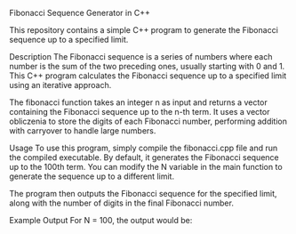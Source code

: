 Fibonacci Sequence Generator in C++

This repository contains a simple C++ program to generate the Fibonacci sequence up to a specified limit.

Description
The Fibonacci sequence is a series of numbers where each number is the sum of the two preceding ones, usually starting with 0 and 1. This C++ program calculates the Fibonacci sequence up to a specified limit using an iterative approach.

The fibonacci function takes an integer n as input and returns a vector containing the Fibonacci sequence up to the n-th term. It uses a vector obliczenia to store the digits of each Fibonacci number, performing addition with carryover to handle large numbers.

Usage
To use this program, simply compile the fibonacci.cpp file and run the compiled executable. By default, it generates the Fibonacci sequence up to the 100th term. You can modify the N variable in the main function to generate the sequence up to a different limit.

The program then outputs the Fibonacci sequence for the specified limit, along with the number of digits in the final Fibonacci number.

Example Output
For N = 100, the output would be:
